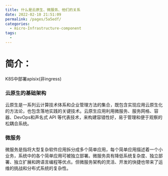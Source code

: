 ```yaml
---
title: 什么是云原生、微服务、他们的关系
date: 2022-02-10 21:51:09
permalink: /pages/5a5edf/
categories:
  - micro-Infrastructure-component
tags:
  - 
---
```

# 简介：
K8S中部署apisix(非ingress)

### 云原生的基础架构
云原生是一系列云计算技术体系和企业管理方法的集合，既包含实现应用云原生化的方法论，也包含落地实践的关键技术。云原生应用利用微服务、服务网格、容器、DevOps和声名式 API 等代表技术，来构建容错性好，易于管理和便于观察的松耦合系统。

### 微服务
微服务是指将大型复杂软件应用拆分成多个简单应用，每个简单应用描述着一个小业务，系统中的各个简单应用可被独立部署。微服务具有降低系统复杂度、独立部署、独立扩展和跨语言编程等优点。但微服务架构的灵活、开发的快捷也带来了运维的挑战和分布式系统的复杂性。
